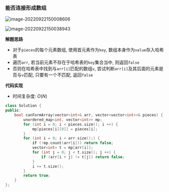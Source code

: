 ### 能否连接形成数组

![image-20220922150008606](http://www.cdn.liver0377.xyz/typora/202209221500683.png)

![image-20220922150038943](http://www.cdn.liver0377.xyz/typora/202209221500984.png)



**解题思路**

- 对于`pieces`的每个元素数组, 使用首元素作为`key`, 数组本身作为`value`存入哈希表
- 遍历`arr`, 若当前元素不存在于哈希表的`key`集合当中, 则返回`false`
- 否则在哈希表中找到与`arr[i]`匹配的数组`v`, 尝试判断`arr[i]`及其后面的元素是否与`v`匹配, 只要有一个不匹配, 返回`false`





**代码实现**

- 时间复杂度: $O(N)$

```cc
class Solution {
public:
    bool canFormArray(vector<int>& arr, vector<vector<int>>& pieces) {
        unordered_map<int, vector<int>> mp;
        for (int i = 0; i < pieces.size(); i ++) {
            mp[pieces[i][0]] = pieces[i];
        }
        for (int i = 0; i < arr.size();) {
            if (!mp.count(arr[i])) return false;
            vector<int> t = mp[arr[i]];
            for (int j = 0; j < t.size(); j ++) {
                if (arr[i + j] != t[j]) return false;
            }
            i += t.size();
        }
        return true;
    }
};
```

